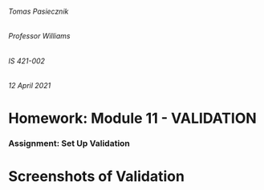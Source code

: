 ###### Tomas Pasiecznik
###### Professor Williams
###### IS 421-002
###### 12 April 2021

# Homework: Module 11 - VALIDATION

### Assignment: Set Up Validation

# Screenshots of Validation  
